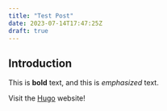 ```yaml
---
title: "Test Post"
date: 2023-07-14T17:47:25Z
draft: true
---
```

## Introduction

This is **bold** text, and this is *emphasized* text.

Visit the [Hugo](https://gohugo.io) website!
